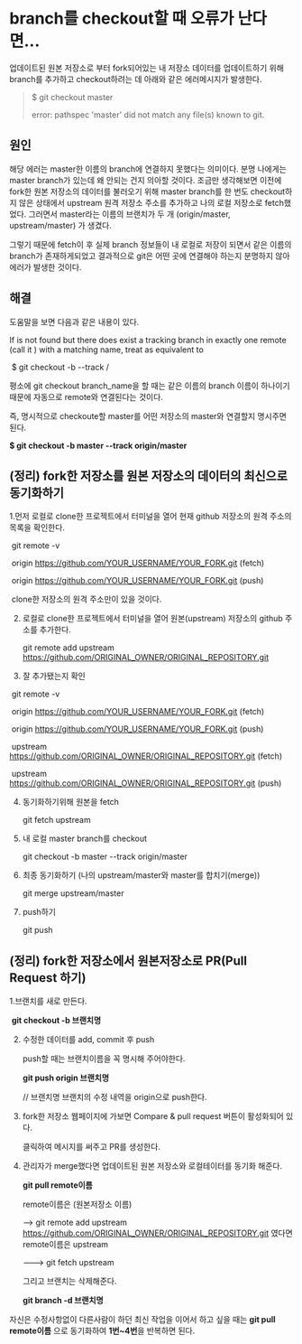 # branch를 checkout할 때 오류가 난다면...

 업데이트된 원본 저장소로 부터 fork되어있는 내 저장소 데이터를 업데이트하기 위해 branch를 추가하고 checkout하려는 데 아래와 같은 에러메시지가 발생한다.

>$ git checkout master
>
>error: pathspec 'master' did not match any file(s) known to git.

## 원인

해당 에러는 master한 이름의 branch에 연결하지 못했다는 의미이다. 분명 나에게는 master branch가 있는데  왜 안되는 건지 의아할 것이다. 조금만 생각해보면 이전에 fork한 원본 저장소의 데이터를 불러오기 위해 master branch를 한 번도 checkout하지 않은 상태에서 upstream 원격 저장소 주소를 추가하고 나의 로컬 저장소로 fetch했었다. 그러면서 master라는 이름의 브랜치가 두 개 (origin/master, upstream/master) 가 생겼다.

그렇기 때문에 fetch이 후 실제 branch 정보들이 내 로컬로 저장이 되면서 같은 이름의 branch가 존재하게되었고 결과적으로 git은 어떤 곳에 연결해야 하는지 분명하지 않아 에러가 발생한 것이다.

## 해결

도움말을 보면 다음과 같은 내용이 있다.

If <branch> is not found but there does exist a tracking branch in exactly one remote (call it <remote>) with a matching name, treat as equivalent to

​     $ git checkout -b <branch> --track <remote>/<branch>

평소에 git checkout branch_name을 할 때는 같은 이름의 branch 이름이 하나이기 때문에 자동으로 remote와 연결된다는 것이다. 

즉, 명시적으로 checkoute할 master를 어떤 저장소의 master와 연결할지 명시주면 된다.

**$ git checkout -b master --track origin/master**





## (정리) fork한 저장소를 원본 저장소의 데이터의 최신으로 동기화하기

 1.먼저 로컬로 clone한 프로젝트에서 터미널을 열어 현재 github 저장소의 원격 주소의 목록을 확인한다.

​	git remote -v

​	origin  https://github.com/YOUR_USERNAME/YOUR_FORK.git (fetch)

​	origin  https://github.com/YOUR_USERNAME/YOUR_FORK.git (push)

​	clone한 저장소의 원격 주소만이 있을 것이다.



2. 로컬로 clone한 프로젝트에서 터미널을 열어 원본(upstream) 저장소의 github 주소를 추가한다.

   git remote add upstream https://github.com/ORIGINAL_OWNER/ORIGINAL_REPOSITORY.git

   

3. 잘 추가됐는지 확인

​	git remote -v

​	origin   https://github.com/YOUR_USERNAME/YOUR_FORK.git (fetch)

​	origin   https://github.com/YOUR_USERNAME/YOUR_FORK.git (push)

​	upstream  https://github.com/ORIGINAL_OWNER/ORIGINAL_REPOSITORY.git (fetch)

​	upstream  https://github.com/ORIGINAL_OWNER/ORIGINAL_REPOSITORY.git (push)



4. 동기화하기위해 원본을 fetch

   git fetch upstream

   

5. 내 로컬 master branch를 checkout

   git checkout -b master --track origin/master

   

6. 최종 동기화하기 (나의 upstream/master와 master를 합치기(merge))

   git merge upstream/master

   

7. push하기

   git push



## (정리) fork한 저장소에서 원본저장소로 PR(Pull Request 하기)

 1.브랜치를 새로 만든다.

​	**git checkout -b 브랜치명**

2. 수정한 데이터를 add, commit 후 push

   push할 때는 브랜치이름을 꼭 명시해 주어야한다.

   **git push origin 브랜치명** 

   // 브랜치명 브랜치의 수정 내역을 origin으로 push한다.



3. fork한 저장소 웹페이지에 가보면 Compare & pull request 버튼이 활성화되어 있다.

   클릭하여 메시지를 써주고 PR를 생성한다.



4. 관리자가 merge했다면 업데이트된 원본 저장소와 로컬테이터를 동기화 해준다.

   **git pull remote이름**

   remote이름은 (원본저장소 이름)

   --> git remote add upstream https://github.com/ORIGINAL_OWNER/ORIGINAL_REPOSITORY.git  였다면 remote이름은 upstream

   

   ---> git fetch upstream

   

   그리고 브랜치는 삭제해준다.

   **git branch -d 브랜치명**



자신은 수정사항없이 다른사람이 하던 최신 작업을 이어서 하고 싶을 때는 **git pull remote이름** 으로 동기화하여 **1번~4번**을 반복하면 된다.